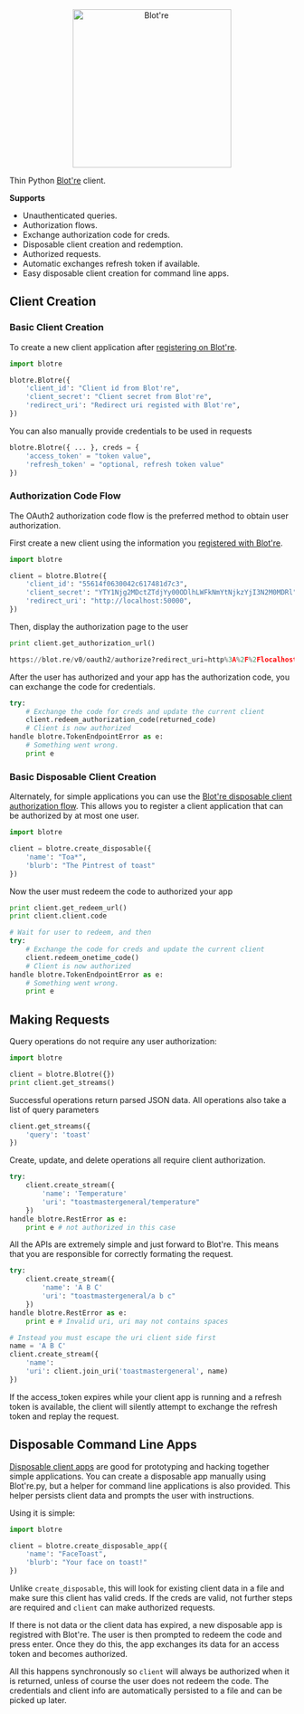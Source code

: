 <div align="center">
    <a href="https://blot.re">
        <img src="https://github.com/mattbierner/blotre/raw/master/documentation/readme-logo.png" width="280px" alt="Blot're" />
    </a>
</div>

Thin Python [Blot're][blotre] client.

**Supports**
* Unauthenticated queries.
* Authorization flows.
 * Exchange authorization code for creds.
 * Disposable client creation and redemption.
* Authorized requests.
 * Automatic exchanges refresh token if available.
* Easy disposable client creation for command line apps.

## Client Creation

### Basic Client Creation
To create a new client application after [registering on Blot're][blotre-register]. 

```python
import blotre

blotre.Blotre({
    'client_id': "Client id from Blot're",
    'client_secret': "Client secret from Blot're",
    'redirect_uri': "Redirect uri registed with Blot're",
})
```

You can also manually provide credentials to be used in requests

```python
blotre.Blotre({ ... }, creds = {
    'access_token' = "token value",
    'refresh_token' = "optional, refresh token value"
})
```

### Authorization Code Flow
The OAuth2 authorization code flow is the preferred method to obtain user authorization.

First create a new client using the information you [registered with Blot're][blotre-register].

```python
import blotre

client = blotre.Blotre({
    'client_id': "55614f0630042c617481d7c3",
    'client_secret': "YTY1Njg2MDctZTdjYy00ODlhLWFkNmYtNjkzYjI3N2M0MDRl",
    'redirect_uri': "http://localhost:50000",
})
```

Then, display the authorization page to the user

```python
print client.get_authorization_url()

https://blot.re/v0/oauth2/authorize?redirect_uri=http%3A%2F%2Flocalhost%3A50000&response_type=code&client_id=55614f0630042c617481d7c3
```

After the user has authorized and your app has the authorization code, you can exchange the code for credentials.

```python
try:
    # Exchange the code for creds and update the current client
    client.redeem_authorization_code(returned_code)
    # Client is now authorized
handle blotre.TokenEndpointError as e:
    # Something went wrong.
    print e
```

### Basic Disposable Client Creation
Alternately, for simple applications you can use the [Blot're disposable client authorization flow][blotre-disposable]. This allows you to register a client application that can be authorized by at most one user.


```python
import blotre

client = blotre.create_disposable({
    'name': "Toa*",
    'blurb': "The Pintrest of toast"
})
```

Now the user must redeem the code to authorized your app

```python
print client.get_redeem_url()
print client.client.code

# Wait for user to redeem, and then
try:
    # Exchange the code for creds and update the current client
    client.redeem_onetime_code()
    # Client is now authorized
handle blotre.TokenEndpointError as e:
    # Something went wrong.
    print e
```

## Making Requests
Query operations do not require any user authorization:

```python
import blotre

client = blotre.Blotre({})
print client.get_streams()
```

Successful operations return parsed JSON data. All operations also take a list of query parameters

```python
client.get_streams({
    'query': 'toast'
})
```

Create, update, and delete operations all require client authorization.

```python
try:
    client.create_stream({
        'name': 'Temperature'
        'uri': "toastmastergeneral/temperature"
    })
handle blotre.RestError as e:
    print e # not authorized in this case
```

All the APIs are extremely simple and just forward to Blot're. This means that  you are responsible for correctly formating the request.

``` python
try:
    client.create_stream({
        'name': 'A B C'
        'uri': "toastmastergeneral/a b c"
    })
handle blotre.RestError as e:
    print e # Invalid uri, uri may not contains spaces
```

```python
# Instead you must escape the uri client side first
name = 'A B C'
client.create_stream({
    'name': 
    'uri': client.join_uri('toastmastergeneral', name)
})
```

If the access_token expires while your client app is running and a refresh token is available, the client will silently attempt to exchange the refresh token and replay the request.


## Disposable Command Line Apps
[Disposable client apps][blotre-disposable] are good for prototyping and hacking together simple applications. You can create a disposable app manually using Blot're.py, but a helper for command line applications is also provided. This helper persists client data and prompts the user with instructions.

Using it is simple:

```python
import blotre

client = blotre.create_disposable_app({
    'name': "FaceToast",
    'blurb': "Your face on toast!"
})
```

Unlike `create_disposable`, this will look for existing client data in a file and make sure this client has valid creds. If the creds are valid, not further steps are required and `client` can make authorized requests.

If there is not data or the client data has expired, a new disposable app is registred with Blot're. The user is then prompted to redeem the code and press enter. Once they do this, the app exchanges its data for an access token and becomes authorized.

All this happens synchronously so `client` will always be authorized when it is returned, unless of course the user does not redeem the code. The credentials and client info are automatically persisted to a file and can be picked up later.



[blotre]: https://blot.re
[blotre-register]: https://github.com/mattbierner/blotre/wiki/registering-a-client
[blotre-rest]: https://github.com/mattbierner/blotre/wiki/REST
[blotre-disposable]: https://github.com/mattbierner/blotre/wiki/single-use-clients
